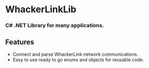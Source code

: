 # WhackerLinkLib
### C# .NET Library for many applications.
## Features
- Connect and parse WhackerLink network communications.
- Easy to use ready to go enums and objects for reusable code.